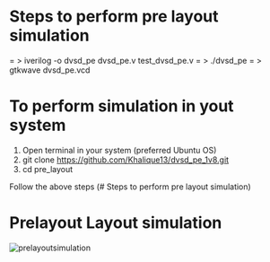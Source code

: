 # Steps to perform pre layout simulation

= > iverilog -o dvsd_pe dvsd_pe.v test_dvsd_pe.v
= > ./dvsd_pe
= > gtkwave dvsd_pe.vcd

# To perform simulation in yout system

1. Open terminal in your system (preferred Ubuntu OS)
2. git clone https://github.com/Khalique13/dvsd_pe_1v8.git
3. cd pre_layout

Follow the above steps (# Steps to perform pre layout simulation)

# Prelayout Layout simulation

![prelayoutsimulation](https://user-images.githubusercontent.com/80625515/130048726-e4050b69-6da6-4db9-9a54-79365e89e842.png)

